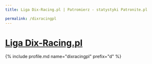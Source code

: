 ```yaml
---
title: Liga Dix-Racing.pl | Patromierz - statystyki Patronite.pl

permalink: /dixracingpl
---
```


# [Liga Dix-Racing.pl](https://patronite.pl/dixracingpl)

{% include profile.md name="dixracingpl" prefix="d" %}
